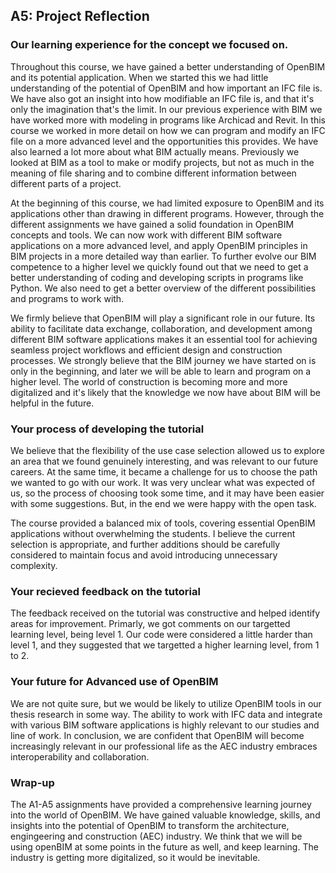 ## A5: Project Reflection

### Our learning experience for the concept we focused on.

Throughout this course, we have gained a better understanding of OpenBIM and its potential application. When we started this we had little understanding of the potential of OpenBIM and how important an IFC file is. We have also got an insight into how modifiable an IFC file is, and that it's only the imagination that's the limit. In our previous experience with BIM we have worked more with modeling in programs like Archicad and Revit. In this course we worked in more detail on how we can program and modify an IFC file on a more advanced level and the opportunities this provides. We have also learned a lot more about what BIM actually means. Previously we looked at BIM as a tool to make or modify projects, but not as much in the meaning of file sharing and to combine different information between different parts of a project.

At the beginning of this course, we had limited exposure to OpenBIM and its applications other than drawing in different programs. However, through the different assignments we have gained a solid foundation in OpenBIM concepts and tools. We can now work with different BIM software applications on a more advanced level, and apply OpenBIM principles in BIM projects in a more detailed way than earlier. To further evolve our BIM competence to a higher level we quickly found out that we need to get a better understanding of coding and developing scripts in programs like Python. We also need to get a better overview of the different possibilities and programs to work with.

We firmly believe that OpenBIM will play a significant role in our future. Its ability to facilitate data exchange, collaboration, and development among different BIM software applications makes it an essential tool for achieving seamless project workflows and efficient design and construction processes. We strongly believe that the BIM journey we have started on is only in the beginning, and later we will be able to learn and program on a higher level. The world of construction is becoming more and more digitalized and it's likely that the knowledge we now have about BIM will be helpful in the future.

### Your process of developing the tutorial

We believe that the flexibility of the use case selection allowed us to explore an area that we found genuinely interesting, and was relevant to our future careers.
At the same time, it became a challenge for us to choose the path we wanted to go with our work. It was very unclear what was expected of us, so the process of choosing took some time, and it may have been easier with some suggestions. But, in the end we were happy with the open task. 

The course provided a balanced mix of tools, covering essential OpenBIM applications without overwhelming the students. I believe the current selection is appropriate, and further additions should be carefully considered to maintain focus and avoid introducing unnecessary complexity. 

### Your recieved feedback on the tutorial

The feedback received on the tutorial was constructive and helped identify areas for improvement. Primarly, we got comments on our targetted learning level, being level 1. Our code were considered a little harder than level 1, and they suggested that we targetted a higher learning level, from 1 to 2. 

### Your future for Advanced use of OpenBIM

We are not quite sure, but we would be likely to utilize OpenBIM tools in our thesis research in some way. The ability to work with IFC data and integrate with various BIM software applications is highly relevant to our studies and line of work. In conclusion, we are confident that OpenBIM will become increasingly relevant in our professional life as the AEC industry embraces interoperability and collaboration.

### Wrap-up

The A1-A5 assignments have provided a comprehensive learning journey into the world of OpenBIM. We have gained valuable knowledge, skills, and insights into the potential of OpenBIM to transform the architecture, engingeering and construction (AEC) industry. We think that we will be using openBIM at some points in the future as well, and keep learning. The industry is getting more digitalized, so it would be inevitable. 



